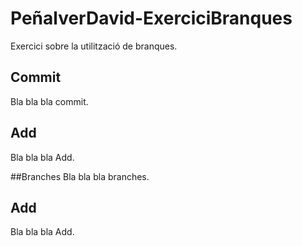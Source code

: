 # PeñalverDavid-ExerciciBranques
Exercici sobre la utilització de branques.

## Commit
Bla bla bla commit.

## Add
Bla bla bla Add.

##Branches
Bla bla bla branches.

## Add
Bla bla bla Add.
